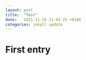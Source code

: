 ```yaml
---
layout: post
title:  "Test"
date:   2021-11-25 21:05:25 +0100
categories: jekyll update
---
```


# First entry
